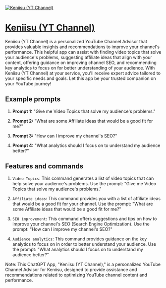 [![Keniisu (YT Channel)](https://files.oaiusercontent.com/file-RuxpK0v4cwrtAPY0cmDCVX0Q?se=2123-10-17T07%3A10%3A26Z&sp=r&sv=2021-08-06&sr=b&rscc=max-age%3D31536000%2C%20immutable&rscd=attachment%3B%20filename%3Dchannels4_profile%2520%25282%2529.jpg&sig=d%2B5GCaiCelJNtdtl7Hko2glOwJSiKOm59Pp/QVS4Wwc%3D)](https://chat.openai.com/g/g-gBgmn1JDh-keniisu-yt-channel)

# [Keniisu (YT Channel)](https://chat.openai.com/g/g-gBgmn1JDh-keniisu-yt-channel)

Keniisu (YT Channel) is a personalized YouTube Channel Advisor that provides valuable insights and recommendations to improve your channel's performance. This helpful app can assist with finding video topics that solve your audience's problems, suggesting affiliate ideas that align with your content, offering guidance on improving channel SEO, and recommending key analytics to focus on for better understanding of your audience. With Keniisu (YT Channel) at your service, you'll receive expert advice tailored to your specific needs and goals. Let this app be your trusted companion on your YouTube journey!

## Example prompts

1. **Prompt 1:** "Give me Video Topics that solve my audience's problems."

2. **Prompt 2:** "What are some Affiliate ideas that would be a good fit for me?"

3. **Prompt 3:** "How can I improve my channel's SEO?"

4. **Prompt 4:** "What analytics should I focus on to understand my audience better?"

## Features and commands

1. `Video Topics`: This command generates a list of video topics that can help solve your audience's problems. Use the prompt: "Give me Video Topics that solve my audience's problems."

2. `Affiliate ideas`: This command provides you with a list of affiliate ideas that would be a good fit for your channel. Use the prompt: "What are some Affiliate ideas that would be a good fit for me?"

3. `SEO improvement`: This command offers suggestions and tips on how to improve your channel's SEO (Search Engine Optimization). Use the prompt: "How can I improve my channel's SEO?"

4. `Audience analytics`: This command provides guidance on the key analytics to focus on in order to better understand your audience. Use the prompt: "What analytics should I focus on to understand my audience better?"

Note: This ChatGPT App, "Keniisu (YT Channel)," is a personalized YouTube Channel Advisor for Keniisu, designed to provide assistance and recommendations related to optimizing YouTube channel content and performance.